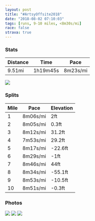 ```yaml
---
layout: post
title: "#ArtsyOffsite2018"
date: "2018-08-02 07:10:03"
tags: [runs, 9-10 miles, <8m30s/mi]
race: false
strava: true
---
```


### Stats

| Distance | Time | Pace |
|----------|------|------|
|9.51mi|1h19m45s|8m23s/mi|

<img src='https://maps.googleapis.com/maps/api/staticmap?maptype=roadmap&path=enc:ezrwFroqbMehAgs@iOuM_OeHeJ_K{P}H_LuLiSaK{HnNkAvHgDhDCxC_Cu@s@|@p@tAsDuAcN~BuH{BaOaSqRgBkBuGeQiE_EuFwJ{FeBuQw\{UaKkAkHpA_NyLiLy@kEwGmBrAxA`Gu@hBeKyFsDt@gDbIc@zF`DpDnDqFvIo@|EdJzDhCdCxI|KnHfExGlE_@tIdQlErBdLg@xDtBfEhHjIt@vRbYlPdBpGxJxJjCbKlOrG\dGiOm@_CoJoGkBwIzN_@dDkC&key=AIzaSyC1MId7bFpkLXNAaYhBSTb8jLyiSqzbDtM&size=800x800&markers=color:yellow|label:S|40.73395,-73.98666&markers=color:green|label:F|40.766359999999985,-73.97250000000003'>

### Splits

| Mile | Pace | Elevation |
|------|------|-----------|
|1|8m06s/mi|2ft|
|2|8m05s/mi|0.3ft|
|3|8m12s/mi|31.2ft|
|4|7m53s/mi|29.2ft|
|5|8m17s/mi|-22.6ft|
|6|8m29s/mi|-1ft|
|7|8m46s/mi|44ft|
|8|8m34s/mi|-55.1ft|
|9|8m53s/mi|-10.5ft|
|10|8m51s/mi|-0.3ft|

### Photos
<img src='https://dgtzuqphqg23d.cloudfront.net/xGjBI7lyGhtamIA8_WBo44l5OOxyEUKeqQ69GeQ_KqI-576x768.jpg'>

<img src='https://dgtzuqphqg23d.cloudfront.net/EDos0ovSGvs7dpP-jaAnhjXnvpQjjL24bURJI8Yjjy4-768x638.jpg'>

<img src='https://dgtzuqphqg23d.cloudfront.net/gXj8ep8Ttm14VFz4oCAp5Wuq-LXLlFvms_pQBXCTFZU-648x768.jpg'>
